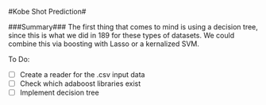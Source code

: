 #Kobe Shot Prediction#

###Summary###
The first thing that comes to mind is using a decision tree, since this is what we did in 189 for these types of datasets.  We could combine this via boosting with Lasso or a kernalized SVM.

To Do:
- [ ] Create a reader for the .csv input data
- [ ] Check which adaboost libraries exist
- [ ] Implement decision tree

